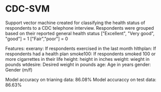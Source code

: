 # CDC-SVM
Support vector machine created for classifying the health status of respondents to a CDC telephone interview. 
Respondents were grouped based on their reported general health status 
  ["Excellent", "Very good", "good"] = 1
  ["Fair","poor"] = 0

Features: 
  exerany: If respondents exercised in the last month
  hlthplan: If respondents had a health plan
  smoke100: If respondents smoked 100 or more cigarrettes in their life
  height: height in inches
  weight: wieght in pounds
  wtdesire: Desired weight in pounds
  age: Age in years
  gender: Gender (m/f)
  
  Model accuracy on trianing data: 86.08%
  Model accuraccy on test data: 86.63%
